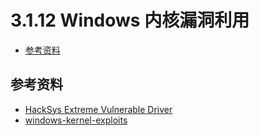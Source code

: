 # 3.1.12 Windows 内核漏洞利用

- [参考资料](#参考资料)


## 参考资料
- [HackSys Extreme Vulnerable Driver](https://github.com/hacksysteam/HackSysExtremeVulnerableDriver)
- [windows-kernel-exploits](https://github.com/SecWiki/windows-kernel-exploits)
